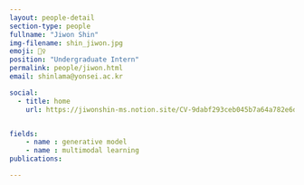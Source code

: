 ```yaml
---
layout: people-detail
section-type: people
fullname: "Jiwon Shin"
img-filename: shin_jiwon.jpg
emoji: 🏃‍♀️
position: "Undergraduate Intern"
permalink: people/jiwon.html
email: shinlama@yonsei.ac.kr

social:
  - title: home
    url: https://jiwonshin-ms.notion.site/CV-9dabf293ceb045b7a64a782e6d133001?pvs=4


fields:
    - name : generative model
    - name : multimodal learning
publications:

---
```


